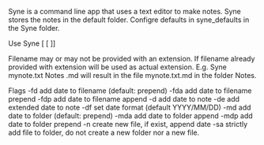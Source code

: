 Syne is a command line app that uses a text editor to make notes. Syne stores the notes in the default folder. Configre defaults in syne_defaults in the Syne folder.

Use
Syne <filename> [ <folder> [ <extension> ]]

Filename may or may not be provided with an extension. If filename already provided with extension <extension> will be used as actual extension. E.g. Syne mynote.txt Notes .md will result in the file mynote.txt.md in the folder Notes.

Flags
-fd           add date to filename (default: prepend)
-fda          add date to filename prepend
-fdp          add date to filename append
-d            add date to note
-de           add extended date to note
-df <Format>  set date format (default YYYY/MM/DD)
-md           add date to folder (default: prepend)
-mda          add date to folder append
-mdp          add date to folder prepend
-n            create new file, if <filename> exist, append date
-sa           strictly add file to folder, do not create a new folder nor a new file.
